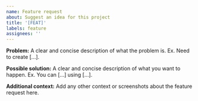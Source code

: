 ```yaml
---
name: Feature request
about: Suggest an idea for this project
title: '[FEAT]'
labels: feature
assignees: ''
---
```


**Problem:**
A clear and concise description of what the problem is. Ex. Need to create [...].

**Possible solution:**
A clear and concise description of what you want to happen. Ex. You can [...] using [...].

**Additional context:**
Add any other context or screenshots about the feature request here.
